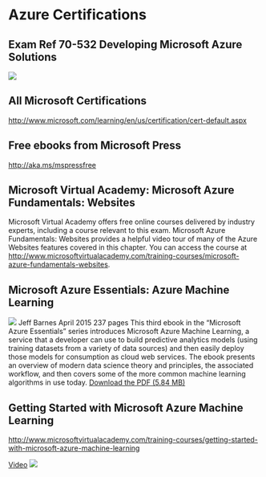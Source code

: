 Azure Certifications
====

## Exam Ref 70-532 Developing Microsoft Azure Solutions 
![](http://blogs.msdn.com/cfs-file.ashx/__key/communityserver-blogs-components-weblogfiles/00-00-01-17-44-metablogapi/7455.70_2D00_532_5F00_thumb_5F00_41B6307B.jpg)

## All Microsoft Certifications
http://www.microsoft.com/learning/en/us/certification/cert-default.aspx

## Free ebooks from Microsoft Press
http://aka.ms/mspressfree

## Microsoft Virtual Academy: Microsoft Azure Fundamentals: Websites
Microsoft Virtual Academy offers free online courses delivered by industry experts, including a course relevant to this exam. Microsoft Azure Fundamentals: Websites provides a helpful video tour of many of the Azure Websites features covered in this chapter. You can access the course at http://www.microsoftvirtualacademy.com/training-courses/microsoft-azure-fundamentals-websites.

## Microsoft Azure Essentials: Azure Machine Learning
![](http://mvapublicstorage.microsoft.com/college/microsoft_azure_essentials_108x132.png)
Jeff Barnes
April 2015
237 pages
This third ebook in the “Microsoft Azure Essentials” series introduces Microsoft Azure Machine Learning, a service that a developer can use to build predictive analytics models (using training datasets from a variety of data sources) and then easily deploy those models for consumption as cloud web services. The ebook presents an overview of modern data science theory and principles, the associated workflow, and then covers some of the more common machine learning algorithms in use today. 
[Download the PDF (5.84 MB)](http://aka.ms/AzureML_pdf)


## Getting Started with Microsoft Azure Machine Learning
http://www.microsoftvirtualacademy.com/training-courses/getting-started-with-microsoft-azure-machine-learning

[Video](http://video.ch9.ms/ch9/def8/6c26c676-299d-449e-b35a-a6633241def8/GetStartedMSAzureMachineLearningM01_high.mp4) 
![](http://video.ch9.ms/ch9/def8/6c26c676-299d-449e-b35a-a6633241def8/GetStartedMSAzureMachineLearningM01_960.jpg)


